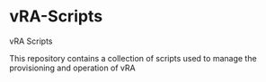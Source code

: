 # vRA-Scripts
vRA Scripts

This repository contains a collection of scripts used to manage the provisioning and operation of vRA
